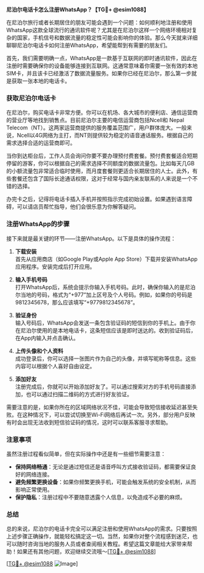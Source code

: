 **尼泊尔电话卡怎么注册WhatsApp？【TG💪+ @esim1088】**

在尼泊尔旅行或者长期居住的朋友可能会遇到一个问题：如何顺利地注册和使用WhatsApp这款全球流行的通讯软件呢？尤其是在尼泊尔这样一个网络环境相对复杂的国家，手机信号和数据流量的稳定性可能会影响你的体验。那么今天就来详细聊聊尼泊尔电话卡如何注册WhatsApp，希望能帮到有需要的朋友们。

首先，我们需要明确一点，WhatsApp是一款基于互联网的即时通讯软件，因此在注册时需要确保你的设备能够连接到互联网。这通常意味着你需要一张有效的本地SIM卡，并且该卡已经激活了数据流量服务。如果你已经在尼泊尔，那么第一步就是获取一张本地的电话卡。

### 获取尼泊尔电话卡

在尼泊尔，购买电话卡非常方便。你可以在机场、各大城市的便利店、通信运营商的营业厅等地找到销售点。目前尼泊尔主要的电信运营商包括Ncell和 Nepal Telecom（NT）。这两家运营商提供的服务覆盖范围广，用户群体庞大。一般来说，Ncell以4G网络为主打，而NT则提供较为稳定的语音通话服务。根据自己的需求选择合适的运营商即可。

当你到达柜台后，工作人员会询问你要不要办理预付费套餐。预付费套餐适合短期停留的游客，你可以根据自己的需求选择不同额度的数据流量包。比如每天几GB的小额流量包非常适合临时使用，而月度套餐则更适合长期居住的人士。此外，有些套餐还包含了国际长途通话权限，这对于经常与国内亲友联系的人来说是一个不错的选择。

办完卡之后，记得将电话卡插入手机并按照指示完成初始设置。如果遇到语言障碍，可以请店员帮忙指导，他们会很乐意为你解答疑问。

### 注册WhatsApp的步骤

接下来就是最关键的环节——注册WhatsApp。以下是具体的操作流程：

1. **下载安装**  
   首先从应用商店（如Google Play或Apple App Store）下载并安装WhatsApp应用程序。安装完成后打开应用。

2. **输入手机号码**  
   打开WhatsApp后，系统会提示你输入手机号码。此时，确保你输入的是尼泊尔当地的号码，格式为“+977”加上区号及个人号码。例如，如果你的号码是9812345678，那么应该填写“+9779812345678”。

3. **验证身份**  
   输入号码后，WhatsApp会发送一条包含验证码的短信到你的手机上。由于你在尼泊尔使用的是本地电话卡，这条短信应该是即时送达的。收到验证码后，在App内输入并点击确认。

4. **上传头像和个人资料**  
   成功登录后，你可以选择一张图片作为自己的头像，并填写昵称等信息。这些内容可以根据个人喜好自由设定。

5. **添加好友**  
   注册完成后，你就可以开始添加好友了。可以通过搜索对方的手机号码直接添加，也可以通过扫描二维码的方式进行好友验证。

需要注意的是，如果你所在的区域网络状况不佳，可能会导致短信接收延迟甚至失败。在这种情况下，可以尝试切换至Wi-Fi网络后再试一次。另外，部分用户反映有时会出现无法收到短信验证码的情况，这时可以联系客服寻求帮助。

### 注意事项

虽然注册过程看似简单，但在实际操作中还是有一些细节需要注意：

- **保持网络畅通**：无论是通过短信还是语音呼叫方式接收验证码，都需要保证良好的网络连接。
- **避免频繁更换设备**：如果你频繁更换手机，可能会触发系统的安全机制，从而影响正常使用。
- **保护隐私**：注册过程中不要随意透露个人信息，以免造成不必要的麻烦。

### 总结

总的来说，尼泊尔的电话卡完全可以满足注册和使用WhatsApp的需求。只要按照上述步骤正确操作，就能轻松搞定这一切。当然，如果你对整个流程感到迷茫，也可以随时咨询当地的服务人员或者查阅相关教程。希望这篇文章能给大家带来帮助！如果还有其他问题，欢迎继续交流哦～[[TG💪+ @esim1088](https://t.me/s/esim1088)]

[[TG💪+ @esim1088](https://t.me/s/esim1088) ![Image](https://i.postimg.cc/4NQfJmqS/Snipaste-2025-05-13-00-14-12.png)]
